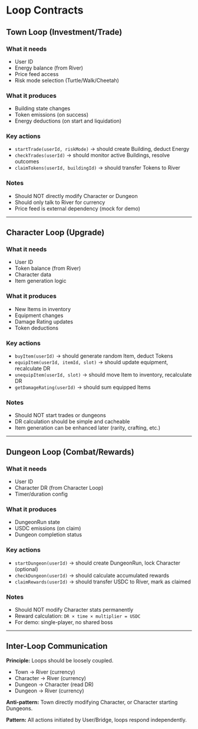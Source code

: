 # Loop Contracts

## Town Loop (Investment/Trade)

### What it needs
- User ID
- Energy balance (from River)
- Price feed access
- Risk mode selection (Turtle/Walk/Cheetah)

### What it produces
- Building state changes
- Token emissions (on success)
- Energy deductions (on start and liquidation)

### Key actions
- `startTrade(userId, riskMode)` → should create Building, deduct Energy
- `checkTrades(userId)` → should monitor active Buildings, resolve outcomes
- `claimTokens(userId, buildingId)` → should transfer Tokens to River

### Notes
- Should NOT directly modify Character or Dungeon
- Should only talk to River for currency
- Price feed is external dependency (mock for demo)

---

## Character Loop (Upgrade)

### What it needs
- User ID
- Token balance (from River)
- Character data
- Item generation logic

### What it produces
- New Items in inventory
- Equipment changes
- Damage Rating updates
- Token deductions

### Key actions
- `buyItem(userId)` → should generate random Item, deduct Tokens
- `equipItem(userId, itemId, slot)` → should update equipment, recalculate DR
- `unequipItem(userId, slot)` → should move Item to inventory, recalculate DR
- `getDamageRating(userId)` → should sum equipped Items

### Notes
- Should NOT start trades or dungeons
- DR calculation should be simple and cacheable
- Item generation can be enhanced later (rarity, crafting, etc.)

---

## Dungeon Loop (Combat/Rewards)

### What it needs
- User ID
- Character DR (from Character Loop)
- Timer/duration config

### What it produces
- DungeonRun state
- USDC emissions (on claim)
- Dungeon completion status

### Key actions
- `startDungeon(userId)` → should create DungeonRun, lock Character (optional)
- `checkDungeon(userId)` → should calculate accumulated rewards
- `claimRewards(userId)` → should transfer USDC to River, mark as claimed

### Notes
- Should NOT modify Character stats permanently
- Reward calculation: `DR × time × multiplier = USDC`
- For demo: single-player, no shared boss

---

## Inter-Loop Communication

**Principle:** Loops should be loosely coupled.

- Town → River (currency)
- Character → River (currency)
- Dungeon → Character (read DR)
- Dungeon → River (currency)

**Anti-pattern:** Town directly modifying Character, or Character starting Dungeons.

**Pattern:** All actions initiated by User/Bridge, loops respond independently.